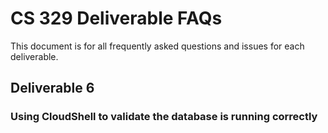 # CS 329 Deliverable FAQs
This document is for all frequently asked questions and issues for each deliverable.

## Deliverable 6
### Using CloudShell to validate the database is running correctly
